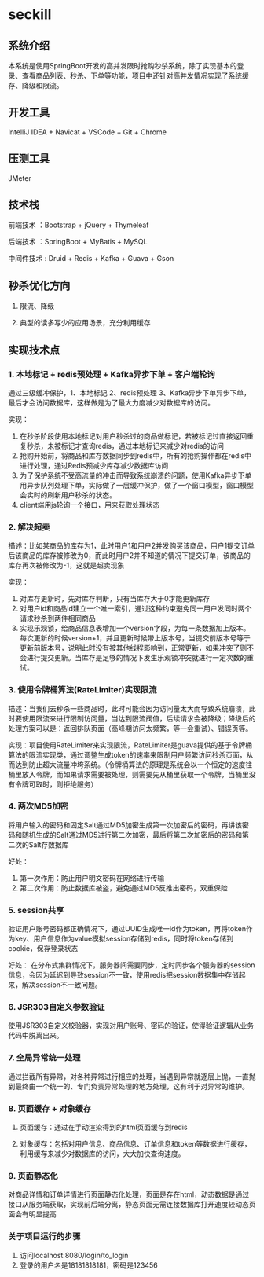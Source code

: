 # seckill

## 系统介绍

本系统是使用SpringBoot开发的高并发限时抢购秒杀系统，除了实现基本的登录、查看商品列表、秒杀、下单等功能，项目中还针对高并发情况实现了系统缓存、降级和限流。

## 开发工具

IntelliJ IDEA + Navicat + VSCode + Git + Chrome

## 压测工具

JMeter

## 技术栈

前端技术 ：Bootstrap + jQuery + Thymeleaf

后端技术 ：SpringBoot + MyBatis + MySQL

中间件技术 : Druid + Redis + Kafka + Guava + Gson

## 秒杀优化方向

1. 限流、降级

2. 典型的读多写少的应用场景，充分利用缓存

## 实现技术点

### 1. 本地标记 + redis预处理 + Kafka异步下单 + 客户端轮询

通过三级缓冲保护，1、本地标记 2、redis预处理 3、Kafka异步下单异步下单，最后才会访问数据库，这样做是为了最大力度减少对数据库的访问。

实现：

1. 在秒杀阶段使用本地标记对用户秒杀过的商品做标记，若被标记过直接返回重复秒杀，未被标记才查询redis，通过本地标记来减少对redis的访问
2. 抢购开始前，将商品和库存数据同步到redis中，所有的抢购操作都在redis中进行处理，通过Redis预减少库存减少数据库访问
3. 为了保护系统不受高流量的冲击而导致系统崩溃的问题，使用Kafka异步下单用异步队列处理下单，实际做了一层缓冲保护，做了一个窗口模型，窗口模型会实时的刷新用户秒杀的状态。
4. client端用js轮询一个接口，用来获取处理状态

### 2. 解决超卖

描述：比如某商品的库存为1，此时用户1和用户2并发购买该商品，用户1提交订单后该商品的库存被修改为0，而此时用户2并不知道的情况下提交订单，该商品的库存再次被修改为-1，这就是超卖现象

实现：

1. 对库存更新时，先对库存判断，只有当库存大于0才能更新库存
2. 对用户id和商品id建立一个唯一索引，通过这种约束避免同一用户发同时两个请求秒杀到两件相同商品
3. 实现乐观锁，给商品信息表增加一个version字段，为每一条数据加上版本。每次更新的时候version+1，并且更新时候带上版本号，当提交前版本号等于更新前版本号，说明此时没有被其他线程影响到，正常更新，如果冲突了则不会进行提交更新。当库存是足够的情况下发生乐观锁冲突就进行一定次数的重试。

### 3. 使用令牌桶算法(RateLimiter)实现限流

描述：当我们去秒杀一些商品时，此时可能会因为访问量太大而导致系统崩溃，此时要使用限流来进行限制访问量，当达到限流阀值，后续请求会被降级；降级后的处理方案可以是：返回排队页面（高峰期访问太频繁，等一会重试）、错误页等。

实现：项目使用RateLimiter来实现限流，RateLimiter是guava提供的基于令牌桶算法的限流实现类，通过调整生成token的速率来限制用户频繁访问秒杀页面，从而达到防止超大流量冲垮系统。（令牌桶算法的原理是系统会以一个恒定的速度往桶里放入令牌，而如果请求需要被处理，则需要先从桶里获取一个令牌，当桶里没有令牌可取时，则拒绝服务）

### 4. 两次MD5加密

将用户输入的密码和固定Salt通过MD5加密生成第一次加密后的密码，再讲该密码和随机生成的Salt通过MD5进行第二次加密，最后将第二次加密后的密码和第二次的Salt存数据库

好处：

1. 第一次作用：防止用户明文密码在网络进行传输
2. 第二次作用：防止数据库被盗，避免通过MD5反推出密码，双重保险

### 5. session共享

验证用户账号密码都正确情况下，通过UUID生成唯一id作为token，再将token作为key、用户信息作为value模拟session存储到redis，同时将token存储到cookie，保存登录状态

好处： 在分布式集群情况下，服务器间需要同步，定时同步各个服务器的session信息，会因为延迟到导致session不一致，使用redis把session数据集中存储起来，解决session不一致问题。

### 6. JSR303自定义参数验证

使用JSR303自定义校验器，实现对用户账号、密码的验证，使得验证逻辑从业务代码中脱离出来。

### 7. 全局异常统一处理

通过拦截所有异常，对各种异常进行相应的处理，当遇到异常就逐层上抛，一直抛到最终由一个统一的、专门负责异常处理的地方处理，这有利于对异常的维护。

### 8. 页面缓存 + 对象缓存

1. 页面缓存：通过在手动渲染得到的html页面缓存到redis

2. 对象缓存：包括对用户信息、商品信息、订单信息和token等数据进行缓存，利用缓存来减少对数据库的访问，大大加快查询速度。

### 9. 页面静态化

对商品详情和订单详情进行页面静态化处理，页面是存在html，动态数据是通过接口从服务端获取，实现前后端分离，静态页面无需连接数据库打开速度较动态页面会有明显提高

### 关于项目运行的步骤

1. 访问localhost:8080/login/to_login
2. 登录的用户名是18181818181，密码是123456